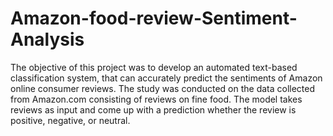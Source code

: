 # Amazon-food-review-Sentiment-Analysis

The objective of this project was to develop an automated text-based classification system, that can accurately predict the sentiments of Amazon online consumer reviews. 
The study was conducted on the data collected from Amazon.com consisting of reviews on fine food. The model takes reviews as input and come up with a prediction
whether the review is positive, negative, or neutral.
